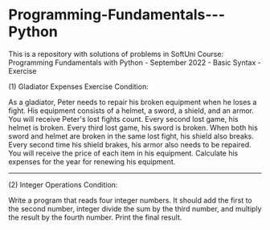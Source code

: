 # Programming-Fundamentals---Python
This is a repository with solutions of problems in SoftUni Course: Programming Fundamentals with Python - September 2022 - Basic Syntax - Exercise

(1) Gladiator Expenses Exercise Condition:

As a gladiator, Peter needs to repair his broken equipment when he loses a fight. His equipment consists of a helmet, a sword, a shield, and an armor. 
You will receive Peter's lost fights count. 
Every second lost game, his helmet is broken.
Every third lost game, his sword is broken.
When both his sword and helmet are broken in the same lost fight, his shield also breaks.
Every second time his shield brakes, his armor also needs to be repaired. 
You will receive the price of each item in his equipment. Calculate his expenses for the year for renewing his equipment. 
_______________________________________________________________________________________________________________________________________________________

(2) Integer Operations Condition:

Write a program that reads four integer numbers. 
It should add the first to the second number, integer divide the sum by the third number, and multiply the result by the fourth number. 
Print the final result.

